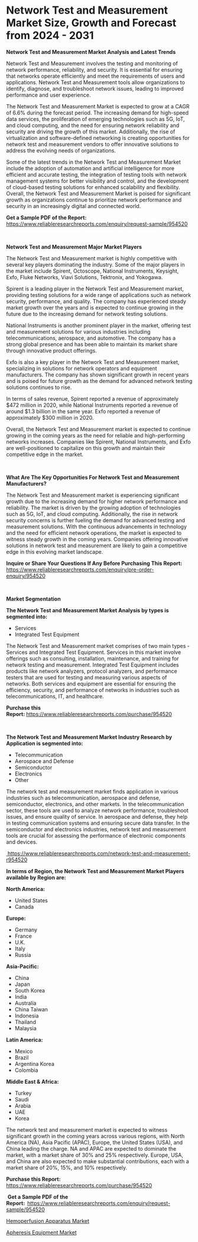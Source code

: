 <p><h1>Network Test and Measurement Market Size, Growth and Forecast from 2024 - 2031</h1></p><p><strong>Network Test and Measurement Market Analysis and Latest Trends</strong></p>
<p><p>Network Test and Measurement involves the testing and monitoring of network performance, reliability, and security. It is essential for ensuring that networks operate efficiently and meet the requirements of users and applications. Network Test and Measurement tools allow organizations to identify, diagnose, and troubleshoot network issues, leading to improved performance and user experience.</p><p>The Network Test and Measurement Market is expected to grow at a CAGR of 6.6% during the forecast period. The increasing demand for high-speed data services, the proliferation of emerging technologies such as 5G, IoT, and cloud computing, and the need for ensuring network reliability and security are driving the growth of this market. Additionally, the rise of virtualization and software-defined networking is creating opportunities for network test and measurement vendors to offer innovative solutions to address the evolving needs of organizations.</p><p>Some of the latest trends in the Network Test and Measurement Market include the adoption of automation and artificial intelligence for more efficient and accurate testing, the integration of testing tools with network management systems for better visibility and control, and the development of cloud-based testing solutions for enhanced scalability and flexibility. Overall, the Network Test and Measurement Market is poised for significant growth as organizations continue to prioritize network performance and security in an increasingly digital and connected world.</p></p>
<p><strong>Get a Sample PDF of the Report:&nbsp;</strong> <a href="https://www.reliableresearchreports.com/enquiry/request-sample/954520">https://www.reliableresearchreports.com/enquiry/request-sample/954520</a></p>
<p>&nbsp;</p>
<p><strong>Network Test and Measurement Major Market Players</strong></p>
<p><p>The Network Test and Measurement market is highly competitive with several key players dominating the industry. Some of the major players in the market include Spirent, Octoscope, National Instruments, Keysight, Exfo, Fluke Networks, Viavi Solutions, Tektronix, and Yokogawa.</p><p>Spirent is a leading player in the Network Test and Measurement market, providing testing solutions for a wide range of applications such as network security, performance, and quality. The company has experienced steady market growth over the years and is expected to continue growing in the future due to the increasing demand for network testing solutions.</p><p>National Instruments is another prominent player in the market, offering test and measurement solutions for various industries including telecommunications, aerospace, and automotive. The company has a strong global presence and has been able to maintain its market share through innovative product offerings.</p><p>Exfo is also a key player in the Network Test and Measurement market, specializing in solutions for network operators and equipment manufacturers. The company has shown significant growth in recent years and is poised for future growth as the demand for advanced network testing solutions continues to rise.</p><p>In terms of sales revenue, Spirent reported a revenue of approximately $472 million in 2020, while National Instruments reported a revenue of around $1.3 billion in the same year. Exfo reported a revenue of approximately $300 million in 2020.</p><p>Overall, the Network Test and Measurement market is expected to continue growing in the coming years as the need for reliable and high-performing networks increases. Companies like Spirent, National Instruments, and Exfo are well-positioned to capitalize on this growth and maintain their competitive edge in the market.</p></p>
<p>&nbsp;</p>
<p><strong>What Are The Key Opportunities For Network Test and Measurement Manufacturers?</strong></p>
<p><p>The Network Test and Measurement market is experiencing significant growth due to the increasing demand for higher network performance and reliability. The market is driven by the growing adoption of technologies such as 5G, IoT, and cloud computing. Additionally, the rise in network security concerns is further fueling the demand for advanced testing and measurement solutions. With the continuous advancements in technology and the need for efficient network operations, the market is expected to witness steady growth in the coming years. Companies offering innovative solutions in network test and measurement are likely to gain a competitive edge in this evolving market landscape.</p></p>
<p><strong>Inquire or Share Your Questions If Any Before Purchasing This Report:</strong> <a href="https://www.reliableresearchreports.com/enquiry/pre-order-enquiry/954520">https://www.reliableresearchreports.com/enquiry/pre-order-enquiry/954520</a></p>
<p>&nbsp;</p>
<p><strong>Market Segmentation</strong></p>
<p><strong>The Network Test and Measurement Market Analysis by types is segmented into:</strong></p>
<p><ul><li>Services</li><li>Integrated Test Equipment</li></ul></p>
<p><p>The Network Test and Measurement market comprises of two main types - Services and Integrated Test Equipment. Services in this market involve offerings such as consulting, installation, maintenance, and training for network testing and measurement. Integrated Test Equipment includes products like network analyzers, protocol analyzers, and performance testers that are used for testing and measuring various aspects of networks. Both services and equipment are essential for ensuring the efficiency, security, and performance of networks in industries such as telecommunications, IT, and healthcare.</p></p>
<p><strong>Purchase this Report:&nbsp;</strong><a href="https://www.reliableresearchreports.com/purchase/954520">https://www.reliableresearchreports.com/purchase/954520</a></p>
<p>&nbsp;</p>
<p><strong>The Network Test and Measurement Market Industry Research by Application is segmented into:</strong></p>
<p><ul><li>Telecommunication</li><li>Aerospace and Defense</li><li>Semiconductor</li><li>Electronics</li><li>Other</li></ul></p>
<p><p>The network test and measurement market finds application in various industries such as telecommunication, aerospace and defense, semiconductor, electronics, and other markets. In the telecommunication sector, these tools are used to analyze network performance, troubleshoot issues, and ensure quality of service. In aerospace and defense, they help in testing communication systems and ensuring secure data transfer. In the semiconductor and electronics industries, network test and measurement tools are crucial for assessing the performance of electronic components and devices.</p></p>
<p><a href="https://www.reliableresearchreports.com/network-test-and-measurement-r954520">&nbsp;https://www.reliableresearchreports.com/network-test-and-measurement-r954520</a></p>
<p><strong>In terms of Region, the Network Test and Measurement Market Players available by Region are:</strong></p>
<p>
    <p> <strong> North America: </strong>
        <ul>
            <li>United States</li>
            <li>Canada</li>
        </ul>
        </p> 
    <p> <strong> Europe: </strong>
        <ul>
            <li>Germany</li>
            <li>France</li>
            <li>U.K.</li>
            <li>Italy</li>
            <li>Russia</li>
        </ul>
        </p> 
    <p> <strong> Asia-Pacific: </strong>
        <ul>
            <li>China</li>
            <li>Japan</li>
            <li>South Korea</li>
            <li>India</li>
            <li>Australia</li>
            <li>China Taiwan</li>
            <li>Indonesia</li>
            <li>Thailand</li>
            <li>Malaysia</li>
        </ul>
        </p> 
    <p> <strong> Latin America: </strong>
        <ul>
            <li>Mexico</li>
            <li>Brazil</li>
            <li>Argentina Korea</li>
            <li>Colombia</li>
        </ul>
        </p> 
    <p> <strong> Middle East & Africa: </strong>
        <ul>
            <li>Turkey</li>
            <li>Saudi</li>
            <li>Arabia</li>
            <li>UAE</li>
            <li>Korea</li>
        </ul>
    </p>
    </p>
<p><p>The network test and measurement market is expected to witness significant growth in the coming years across various regions, with North America (NA), Asia Pacific (APAC), Europe, the United States (USA), and China leading the charge. NA and APAC are expected to dominate the market, with a market share of 30% and 25% respectively. Europe, USA, and China are also expected to make substantial contributions, each with a market share of 20%, 15%, and 10% respectively.</p></p>
<p><strong>Purchase this Report: </strong><a href="https://www.reliableresearchreports.com/purchase/954520">https://www.reliableresearchreports.com/purchase/954520</a></p>
<p>&nbsp;<strong>Get a Sample PDF of the Report:&nbsp;&nbsp;</strong><a href="https://www.reliableresearchreports.com/enquiry/request-sample/954520">https://www.reliableresearchreports.com/enquiry/request-sample/954520</a></p>
<p><strong></strong></p>
<p><p><a href="https://github.com/cameroneffertz/Market-Research-Report-List-1/blob/main/hemoperfusion-apparatus-market.md">Hemoperfusion Apparatus Market</a></p><p><a href="https://view.publitas.com/reportprime-1/global-apheresis-equipment-market-trends-insights-into-growth-opportunities-and-challenges-forecasted-from-2024-to-2031/">Apheresis Equipment Market</a></p></p>